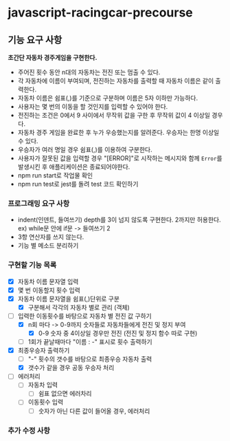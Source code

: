 # javascript-racingcar-precourse

## 기능 요구 사항

**초간단 자동차 경주게임을 구현한다.**

- 주어진 횟수 동안 n대의 자동차는 전진 또는 멈출 수 있다.
- 각 자동차에 이름이 부여되며, 전진하는 자동차를 출력할 때 자동차 이름은 같이 출력한다.
- 자동차 이름은 쉼표(,)를 기준으로 구분하며 이름은 5자 이하만 가능하다.
- 사용자는 몇 번의 이동을 할 것인지를 입력할 수 있어야 한다.
- 전진하는 조건은 0에서 9 사이에서 무작위 값을 구한 후 무작위 값이 4 이상일 경우다.
- 자동차 경주 게임을 완료한 후 누가 우승했는지를 알려준다. 우승자는 한명 이상일 수 있다.
- 우승자가 여러 명일 경우 쉼표(,)를 이용하여 구분한다.
- 사용자가 잘못된 값을 입력할 경우 "[ERROR]"로 시작하는 메시지와 함께 `Error`를 발생시킨 후 애플리케이션은 종료되어야한다.
- npm run start로 작업물 확인
- npm run test로 jest를 돌려 test 코드 확인하기

### 프로그래밍 요구 사항

- indent(인덴트, 들여쓰기) depth를 3이 넘지 않도록 구현한다. 2까지만 허용한다.
  ex) while문 안에 if문 -> 들여쓰기 2
- 3항 연산자를 쓰지 않는다.
- 기능 별 메소드 분리하기

### 구현할 기능 목록

- [x] 자동차 이름 문자열 입력
- [x] 몇 번 이동할지 횟수 입력
- [x] 자동차 이름 문자열을 쉼표(,)단위로 구분
  - [x] 구분해서 각각의 자동차 별로 관리 (객체)
- [ ] 입력한 이동횟수를 바탕으로 자동차 별 전진 값 구하기
  - [x] n회 마다 -> 0-9까지 숫자들로 자동차들에게 전진 및 정지 부여
    - [x] 0-9 숫자 중 4이상일 경우만 전진 (전진 및 정지 함수 따로 구현)
  - [ ] 1회가 끝날때마다 "이름 : -" 표시로 횟수 출력하기
- [x] 최종우승자 출력하기
  - [ ] "-" 횟수의 갯수를 바탕으로 최종우승 자동차 출력
  - [x] 갯수가 같을 경우 공동 우승자 처리
- [ ] 에러처리
  - [ ] 자동차 입력
    - [ ] 쉼표 없으면 에러차리
  - [ ] 이동횟수 입력
    - [ ] 숫자가 아닌 다른 값이 들어올 경우, 에러처리

### 추가 수정 사항
